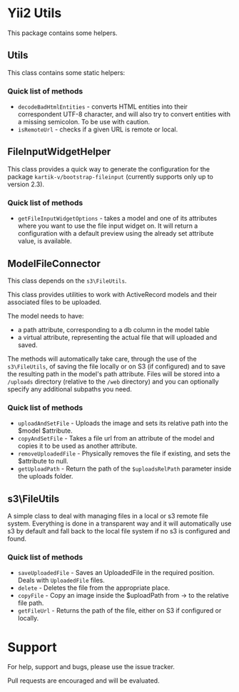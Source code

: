 # Yii2 Utils

This package contains some helpers.

## Utils

This class contains some static helpers:

### Quick list of methods

* `decodeBadHtmlEntities` - converts HTML entities into their correspondent UTF-8 character, and will also try to convert entities with a missing semicolon. To be use with caution.
* `isRemoteUrl` - checks if a given URL is remote or local.

## FileInputWidgetHelper

This class provides a quick way to generate the configuration for the package `kartik-v/bootstrap-fileinput` (currently supports only up to version 2.3).

### Quick list of methods

* `getFileInputWidgetOptions` - takes a model and one of its attributes where you want to use the file input widget on. It will return a configuration with a default preview using the already set attribute value, is available.

## ModelFileConnector

This class depends on the `s3\FileUtils`.

This class provides utilities to work with ActiveRecord models and their associated files to be uploaded.

The model needs to have:

* a path attribute, corresponding to a db column in the model table
* a virtual attribute, representing the actual file that will uploaded and saved.

The methods will automatically take care, through the use of the `s3\FileUtils`, of saving the file locally or on S3 (if configured) and to save the resulting path in the model's path attribute. Files will be stored into a `/uploads` directory (relative to the `/web` directory) and you can optionally specify any additional subpaths you need.

### Quick list of methods

* `uploadAndSetFile` - Uploads the image and sets its relative path into the $model $attribute.
* `copyAndSetFile` - Takes a file url from an attribute of the model and copies it to be used as another attribute.
* `removeUploadedFile` - Physically removes the file if existing, and sets the $attribute to null.
* `getUploadPath` - Return the path of the `$uploadsRelPath` parameter inside the uploads folder.

## s3\FileUtils

A simple class to deal with managing files in a local or s3 remote file system. Everything is done in a transparent way and it will automatically use s3 by default and fall back to the local file system if no s3 is configured and found.

### Quick list of methods

* `saveUploadedFile` - Saves an UploadedFile in the required position. Deals with `UploadedFile` files.
* `delete` - Deletes the file from the appropriate place.
* `copyFile` - Copy an image inside the $uploadPath from -> to the relative file path.
* `getFileUrl` - Returns the path of the file, either on S3 if configured or locally.

# Support

For help, support and bugs, please use the issue tracker.

Pull requests are encouraged and will be evaluated.

